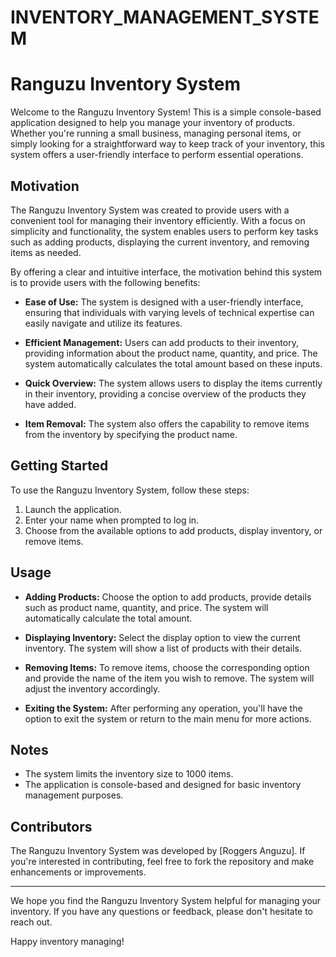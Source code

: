 # INVENTORY_MANAGEMENT_SYSTEM

# Ranguzu Inventory System

Welcome to the Ranguzu Inventory System! This is a simple console-based application designed to help you manage your inventory of products. Whether you're running a small business, managing personal items, or simply looking for a straightforward way to keep track of your inventory, this system offers a user-friendly interface to perform essential operations.

## Motivation

The Ranguzu Inventory System was created to provide users with a convenient tool for managing their inventory efficiently. With a focus on simplicity and functionality, the system enables users to perform key tasks such as adding products, displaying the current inventory, and removing items as needed.

By offering a clear and intuitive interface, the motivation behind this system is to provide users with the following benefits:

- **Ease of Use:** The system is designed with a user-friendly interface, ensuring that individuals with varying levels of technical expertise can easily navigate and utilize its features.

- **Efficient Management:** Users can add products to their inventory, providing information about the product name, quantity, and price. The system automatically calculates the total amount based on these inputs.

- **Quick Overview:** The system allows users to display the items currently in their inventory, providing a concise overview of the products they have added.

- **Item Removal:** The system also offers the capability to remove items from the inventory by specifying the product name.

## Getting Started

To use the Ranguzu Inventory System, follow these steps:

1. Launch the application.
2. Enter your name when prompted to log in.
3. Choose from the available options to add products, display inventory, or remove items.

## Usage

- **Adding Products:** Choose the option to add products, provide details such as product name, quantity, and price. The system will automatically calculate the total amount.

- **Displaying Inventory:** Select the display option to view the current inventory. The system will show a list of products with their details.

- **Removing Items:** To remove items, choose the corresponding option and provide the name of the item you wish to remove. The system will adjust the inventory accordingly.

- **Exiting the System:** After performing any operation, you'll have the option to exit the system or return to the main menu for more actions.

## Notes

- The system limits the inventory size to 1000 items.
- The application is console-based and designed for basic inventory management purposes.

## Contributors

The Ranguzu Inventory System was developed by [Roggers Anguzu]. If you're interested in contributing, feel free to fork the repository and make enhancements or improvements.



---

We hope you find the Ranguzu Inventory System helpful for managing your inventory. If you have any questions or feedback, please don't hesitate to reach out.

Happy inventory managing!
